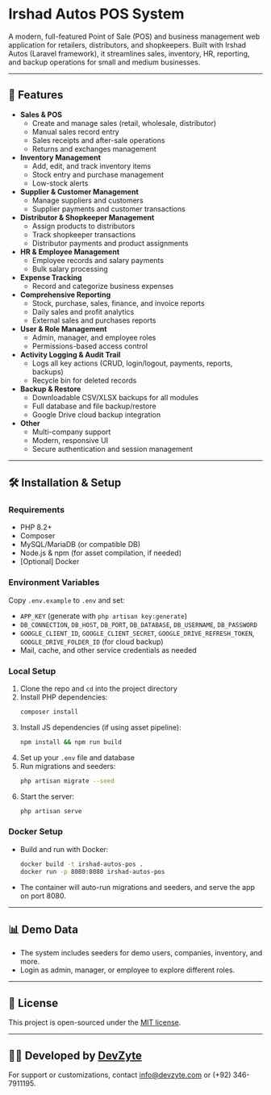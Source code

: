 # Irshad Autos POS System

A modern, full-featured Point of Sale (POS) and business management web application for retailers, distributors, and shopkeepers. Built with Irshad Autos (Laravel framework), it streamlines sales, inventory, HR, reporting, and backup operations for small and medium businesses.

---

## 🚀 Features

- **Sales & POS**
  - Create and manage sales (retail, wholesale, distributor)
  - Manual sales record entry
  - Sales receipts and after-sale operations
  - Returns and exchanges management
- **Inventory Management**
  - Add, edit, and track inventory items
  - Stock entry and purchase management
  - Low-stock alerts
- **Supplier & Customer Management**
  - Manage suppliers and customers
  - Supplier payments and customer transactions
- **Distributor & Shopkeeper Management**
  - Assign products to distributors
  - Track shopkeeper transactions
  - Distributor payments and product assignments
- **HR & Employee Management**
  - Employee records and salary payments
  - Bulk salary processing
- **Expense Tracking**
  - Record and categorize business expenses
- **Comprehensive Reporting**
  - Stock, purchase, sales, finance, and invoice reports
  - Daily sales and profit analytics
  - External sales and purchases reports
- **User & Role Management**
  - Admin, manager, and employee roles
  - Permissions-based access control
- **Activity Logging & Audit Trail**
  - Logs all key actions (CRUD, login/logout, payments, reports, backups)
  - Recycle bin for deleted records
- **Backup & Restore**
  - Downloadable CSV/XLSX backups for all modules
  - Full database and file backup/restore
  - Google Drive cloud backup integration
- **Other**
  - Multi-company support
  - Modern, responsive UI
  - Secure authentication and session management

---

## 🛠️ Installation & Setup

### Requirements
- PHP 8.2+
- Composer
- MySQL/MariaDB (or compatible DB)
- Node.js & npm (for asset compilation, if needed)
- [Optional] Docker

### Environment Variables
Copy `.env.example` to `.env` and set:
- `APP_KEY` (generate with `php artisan key:generate`)
- `DB_CONNECTION`, `DB_HOST`, `DB_PORT`, `DB_DATABASE`, `DB_USERNAME`, `DB_PASSWORD`
- `GOOGLE_CLIENT_ID`, `GOOGLE_CLIENT_SECRET`, `GOOGLE_DRIVE_REFRESH_TOKEN`, `GOOGLE_DRIVE_FOLDER_ID` (for cloud backup)
- Mail, cache, and other service credentials as needed

### Local Setup
1. Clone the repo and `cd` into the project directory
2. Install PHP dependencies:
   ```bash
   composer install
   ```
3. Install JS dependencies (if using asset pipeline):
   ```bash
   npm install && npm run build
   ```
4. Set up your `.env` file and database
5. Run migrations and seeders:
   ```bash
   php artisan migrate --seed
   ```
6. Start the server:
   ```bash
   php artisan serve
   ```

### Docker Setup
- Build and run with Docker:
  ```bash
  docker build -t irshad-autos-pos .
  docker run -p 8080:8080 irshad-autos-pos
  ```
- The container will auto-run migrations and seeders, and serve the app on port 8080.

---

## 📊 Demo Data
- The system includes seeders for demo users, companies, inventory, and more.
- Login as admin, manager, or employee to explore different roles.

---

## 📝 License
This project is open-sourced under the [MIT license](https://opensource.org/licenses/MIT).

---

## 👨‍💻 Developed by [DevZyte](https://devzyte.com)
For support or customizations, contact info@devzyte.com or (+92) 346-7911195.
